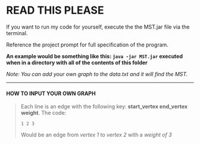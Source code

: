# READ THIS PLEASE

If you want to run my code for yourself, execute the the MST.jar file via the terminal.

Reference the project prompt for full specification of the program.

**An example would be something like this: `java -jar MST.jar` executed when in a directory with all of the contents of this folder**

*Note: You can add your own graph to the data.txt and it will find the MST.*

*************************

#### HOW TO INPUT YOUR OWN GRAPH ####
>Each line is an edge with the following key: **start_vertex end_vertex weight**. 
>The code:
>~~~
>1 2 3
>~~~
>Would be an edge from *vertex 1* to *vertex 2* with a *weight of 3*
